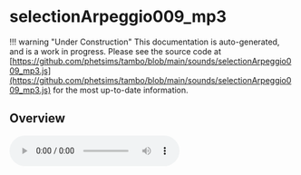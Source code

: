 # selectionArpeggio009_mp3

!!! warning "Under Construction"
    This documentation is auto-generated, and is a work in progress. Please see the source code at
    [https://github.com/phetsims/tambo/blob/main/sounds/selectionArpeggio009_mp3.js](https://github.com/phetsims/tambo/blob/main/sounds/selectionArpeggio009_mp3.js) for the most up-to-date information.

## Overview


<audio controls id="doc-audio">
<script type="module">
import { selectionArpeggio009_mp3 } from '/lib/scenerystack.esm.min.js';
import { audioBufferToURL } from '/js/audioBufferToURL.js';

selectionArpeggio009_mp3.audioBufferProperty.lazyLink( async audioBuffer => {
  document.querySelector( '#doc-audio' ).src = await audioBufferToURL( audioBuffer );
} );
</script>



## Source Code

See the source for [selectionArpeggio009_mp3.js](https://github.com/phetsims/tambo/blob/main/sounds/selectionArpeggio009_mp3.js) in the [tambo](https://github.com/phetsims/tambo) repository.
